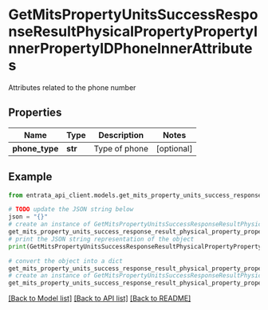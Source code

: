 # GetMitsPropertyUnitsSuccessResponseResultPhysicalPropertyPropertyInnerPropertyIDPhoneInnerAttributes

Attributes related to the phone number

## Properties

Name | Type | Description | Notes
------------ | ------------- | ------------- | -------------
**phone_type** | **str** | Type of phone | [optional] 

## Example

```python
from entrata_api_client.models.get_mits_property_units_success_response_result_physical_property_property_inner_property_id_phone_inner_attributes import GetMitsPropertyUnitsSuccessResponseResultPhysicalPropertyPropertyInnerPropertyIDPhoneInnerAttributes

# TODO update the JSON string below
json = "{}"
# create an instance of GetMitsPropertyUnitsSuccessResponseResultPhysicalPropertyPropertyInnerPropertyIDPhoneInnerAttributes from a JSON string
get_mits_property_units_success_response_result_physical_property_property_inner_property_id_phone_inner_attributes_instance = GetMitsPropertyUnitsSuccessResponseResultPhysicalPropertyPropertyInnerPropertyIDPhoneInnerAttributes.from_json(json)
# print the JSON string representation of the object
print(GetMitsPropertyUnitsSuccessResponseResultPhysicalPropertyPropertyInnerPropertyIDPhoneInnerAttributes.to_json())

# convert the object into a dict
get_mits_property_units_success_response_result_physical_property_property_inner_property_id_phone_inner_attributes_dict = get_mits_property_units_success_response_result_physical_property_property_inner_property_id_phone_inner_attributes_instance.to_dict()
# create an instance of GetMitsPropertyUnitsSuccessResponseResultPhysicalPropertyPropertyInnerPropertyIDPhoneInnerAttributes from a dict
get_mits_property_units_success_response_result_physical_property_property_inner_property_id_phone_inner_attributes_from_dict = GetMitsPropertyUnitsSuccessResponseResultPhysicalPropertyPropertyInnerPropertyIDPhoneInnerAttributes.from_dict(get_mits_property_units_success_response_result_physical_property_property_inner_property_id_phone_inner_attributes_dict)
```
[[Back to Model list]](../README.md#documentation-for-models) [[Back to API list]](../README.md#documentation-for-api-endpoints) [[Back to README]](../README.md)


